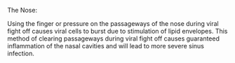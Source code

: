 The Nose:

Using the finger or pressure on the passageways of the nose during viral fight off causes viral cells to burst due to stimulation of lipid envelopes. This method of clearing passageways during viral fight off causes guaranteed inflammation of the nasal cavities and will lead to more severe sinus infection.
